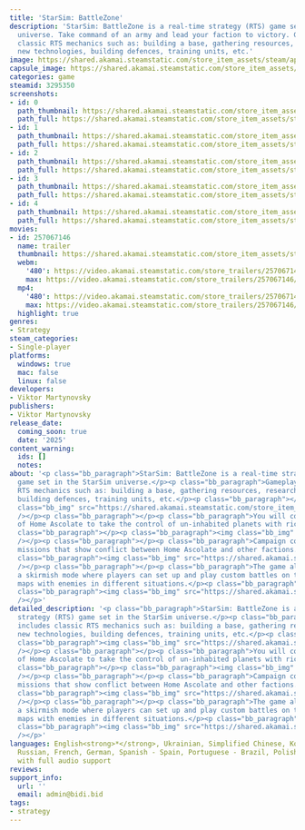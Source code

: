 ```yaml
---
title: 'StarSim: BattleZone'
description: 'StarSim: BattleZone is a real-time strategy (RTS) game set in the StarSim
  universe. Take command of an army and lead your faction to victory. Gameplay includes
  classic RTS mechanics such as: building a base, gathering resources, researching
  new technologies, building defences, training units, etc.'
image: https://shared.akamai.steamstatic.com/store_item_assets/steam/apps/3295350/header.jpg?t=1731063452
capsule_image: https://shared.akamai.steamstatic.com/store_item_assets/steam/apps/3295350/93978095fd589a9454ac4c00262d2e625115c458/capsule_231x87.jpg?t=1731063452
categories: game
steamid: 3295350
screenshots:
- id: 0
  path_thumbnail: https://shared.akamai.steamstatic.com/store_item_assets/steam/apps/3295350/ss_0384f902d3a292274cb8fba050d105ae724be6fc.600x338.jpg?t=1731063452
  path_full: https://shared.akamai.steamstatic.com/store_item_assets/steam/apps/3295350/ss_0384f902d3a292274cb8fba050d105ae724be6fc.1920x1080.jpg?t=1731063452
- id: 1
  path_thumbnail: https://shared.akamai.steamstatic.com/store_item_assets/steam/apps/3295350/ss_e427005a09de9a0b16193d6520c26b54b7cb48e8.600x338.jpg?t=1731063452
  path_full: https://shared.akamai.steamstatic.com/store_item_assets/steam/apps/3295350/ss_e427005a09de9a0b16193d6520c26b54b7cb48e8.1920x1080.jpg?t=1731063452
- id: 2
  path_thumbnail: https://shared.akamai.steamstatic.com/store_item_assets/steam/apps/3295350/ss_96645c7563728c42080309c637f2929d3813e227.600x338.jpg?t=1731063452
  path_full: https://shared.akamai.steamstatic.com/store_item_assets/steam/apps/3295350/ss_96645c7563728c42080309c637f2929d3813e227.1920x1080.jpg?t=1731063452
- id: 3
  path_thumbnail: https://shared.akamai.steamstatic.com/store_item_assets/steam/apps/3295350/ss_1db689546bd90609a1d0cd28f2eab664a831a46f.600x338.jpg?t=1731063452
  path_full: https://shared.akamai.steamstatic.com/store_item_assets/steam/apps/3295350/ss_1db689546bd90609a1d0cd28f2eab664a831a46f.1920x1080.jpg?t=1731063452
- id: 4
  path_thumbnail: https://shared.akamai.steamstatic.com/store_item_assets/steam/apps/3295350/ss_85befd2cdd81392c524d9ccab2ad3d3083555cd8.600x338.jpg?t=1731063452
  path_full: https://shared.akamai.steamstatic.com/store_item_assets/steam/apps/3295350/ss_85befd2cdd81392c524d9ccab2ad3d3083555cd8.1920x1080.jpg?t=1731063452
movies:
- id: 257067146
  name: trailer
  thumbnail: https://shared.akamai.steamstatic.com/store_item_assets/steam/apps/257067146/7869857a992b7e6da04dab5c617f91e81296b078/movie_600x337.jpg?t=1730997944
  webm:
    '480': https://video.akamai.steamstatic.com/store_trailers/257067146/movie480_vp9.webm?t=1730997944
    max: https://video.akamai.steamstatic.com/store_trailers/257067146/movie_max_vp9.webm?t=1730997944
  mp4:
    '480': https://video.akamai.steamstatic.com/store_trailers/257067146/movie480.mp4?t=1730997944
    max: https://video.akamai.steamstatic.com/store_trailers/257067146/movie_max.mp4?t=1730997944
  highlight: true
genres:
- Strategy
steam_categories:
- Single-player
platforms:
  windows: true
  mac: false
  linux: false
developers:
- Viktor Martynovsky
publishers:
- Viktor Martynovsky
release_date:
  coming_soon: true
  date: '2025'
content_warning:
  ids: []
  notes:
about: '<p class="bb_paragraph">StarSim: BattleZone is a real-time strategy (RTS)
  game set in the StarSim universe.</p><p class="bb_paragraph">Gameplay includes classic
  RTS mechanics such as: building a base, gathering resources, researching new technologies,
  building defences, training units, etc.</p><p class="bb_paragraph"></p><p class="bb_paragraph"><img
  class="bb_img" src="https://shared.akamai.steamstatic.com/store_item_assets/steam/apps/3295350/extras/1.gif?t=1731063452"
  /></p><p class="bb_paragraph"></p><p class="bb_paragraph">You will command forces
  of Home Ascolate to take the control of un-inhabited planets with rich resouces.</p><p
  class="bb_paragraph"></p><p class="bb_paragraph"><img class="bb_img" src="https://shared.akamai.steamstatic.com/store_item_assets/steam/apps/3295350/extras/3.gif?t=1731063452"
  /></p><p class="bb_paragraph"></p><p class="bb_paragraph">Campaign contain story-driven
  missions that show conflict between Home Ascolate and other factions.</p><p class="bb_paragraph"></p><p
  class="bb_paragraph"><img class="bb_img" src="https://shared.akamai.steamstatic.com/store_item_assets/steam/apps/3295350/extras/2.gif?t=1731063452"
  /></p><p class="bb_paragraph"></p><p class="bb_paragraph">The game also includes
  a skirmish mode where players can set up and play custom battles on the various
  maps with enemies in different situations.</p><p class="bb_paragraph"></p><p class="bb_paragraph"></p><p
  class="bb_paragraph"><img class="bb_img" src="https://shared.akamai.steamstatic.com/store_item_assets/steam/apps/3295350/extras/add_to_wishlist.png?t=1731063452"
  /></p>'
detailed_description: '<p class="bb_paragraph">StarSim: BattleZone is a real-time
  strategy (RTS) game set in the StarSim universe.</p><p class="bb_paragraph">Gameplay
  includes classic RTS mechanics such as: building a base, gathering resources, researching
  new technologies, building defences, training units, etc.</p><p class="bb_paragraph"></p><p
  class="bb_paragraph"><img class="bb_img" src="https://shared.akamai.steamstatic.com/store_item_assets/steam/apps/3295350/extras/1.gif?t=1731063452"
  /></p><p class="bb_paragraph"></p><p class="bb_paragraph">You will command forces
  of Home Ascolate to take the control of un-inhabited planets with rich resouces.</p><p
  class="bb_paragraph"></p><p class="bb_paragraph"><img class="bb_img" src="https://shared.akamai.steamstatic.com/store_item_assets/steam/apps/3295350/extras/3.gif?t=1731063452"
  /></p><p class="bb_paragraph"></p><p class="bb_paragraph">Campaign contain story-driven
  missions that show conflict between Home Ascolate and other factions.</p><p class="bb_paragraph"></p><p
  class="bb_paragraph"><img class="bb_img" src="https://shared.akamai.steamstatic.com/store_item_assets/steam/apps/3295350/extras/2.gif?t=1731063452"
  /></p><p class="bb_paragraph"></p><p class="bb_paragraph">The game also includes
  a skirmish mode where players can set up and play custom battles on the various
  maps with enemies in different situations.</p><p class="bb_paragraph"></p><p class="bb_paragraph"></p><p
  class="bb_paragraph"><img class="bb_img" src="https://shared.akamai.steamstatic.com/store_item_assets/steam/apps/3295350/extras/add_to_wishlist.png?t=1731063452"
  /></p>'
languages: English<strong>*</strong>, Ukrainian, Simplified Chinese, Korean, Japanese,
  Russian, French, German, Spanish - Spain, Portuguese - Brazil, Polish<br><strong>*</strong>languages
  with full audio support
reviews:
support_info:
  url: ''
  email: admin@bidi.bid
tags:
- strategy
---
```


